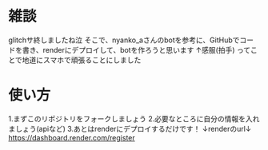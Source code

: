 # 雑談
glitchサ終しましたね泣
そこで、nyanko_aさんのbotを参考に、GitHubでコードを書き、renderにデプロイして、botを作ろうと思います
↑感服(拍手)
ってことで地道にスマホで頑張ることにしました
# 使い方
1.まずこのリポジトリをフォークしましょう
2.必要なところに自分の情報を入れましょう(apiなど)
3.あとはrenderにデプロイするだけです！
↓renderのurl↓
https://dashboard.render.com/register
